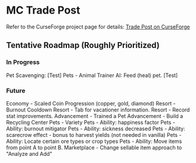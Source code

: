 # MC Trade Post  
Refer to the CurseForge project page for details: [Trade Post on CurseForge](https://www.curseforge.com/minecraft/mc-mods/mc-trade-post)

## Tentative Roadmap (Roughly Prioritized)
### In Progress
Pet Scavenging: [Test]
Pets - Animal Trainer AI: Feed (heal) pet. [Test]

### Future
Economy - Scaled Coin Progression (copper, gold, diamond)
Resort - Burnout Cooldown
Resort - Tab for vacationer information.
Resort - Record stat improvements.
Advancement - Trained a Pet
Advancement - Build a Recycling Center
Pets - Variety
Pets - Ability: happiness factor
Pets - Ability: burnout mitigator
Pets - Ability: sickness decreased
Pets - Ability: scarecrow effect - bonus to harvest yields (not needed in vanilla)
Pets - Ability: Locate certain ore types or crop types
Pets - Ability: Move items from point A to point B.
Marketplace - Change sellable item approach to "Analyze and Add"
